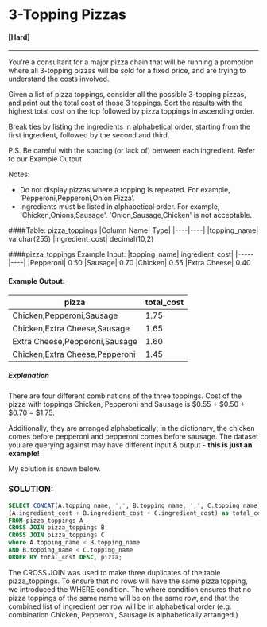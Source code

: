 # 3-Topping Pizzas 
#### [Hard]
  ----
You’re a consultant for a major pizza chain that will be running a promotion where all 3-topping pizzas will be sold for a fixed price, and are trying to understand the costs involved.

Given a list of pizza toppings, consider all the possible 3-topping pizzas, and print out the total cost of those 3 toppings. Sort the results with the highest total cost on the top followed by pizza toppings in ascending order.

Break ties by listing the ingredients in alphabetical order, starting from the first ingredient, followed by the second and third.

P.S. Be careful with the spacing (or lack of) between each ingredient. Refer to our Example Output.

Notes:
- Do not display pizzas where a topping is repeated. For example, ‘Pepperoni,Pepperoni,Onion Pizza’.
- Ingredients must be listed in alphabetical order. For example, 'Chicken,Onions,Sausage'. 'Onion,Sausage,Chicken' is not acceptable.

####Table: pizza_toppings 
|Column Name| Type|
|----|----|
|topping_name|	varchar(255)
|ingredient_cost|	decimal(10,2)

####pizza_toppings Example Input:
|topping_name|	ingredient_cost|
|-----|----|
|Pepperoni|	0.50
|Sausage|	0.70
|Chicken|	0.55
|Extra Cheese|	0.40


#### Example Output:
|pizza|	total_cost|
| ----| ---|
|Chicken,Pepperoni,Sausage|	1.75
|Chicken,Extra Cheese,Sausage|	1.65
|Extra Cheese,Pepperoni,Sausage|	1.60
|Chicken,Extra Cheese,Pepperoni|	1.45







##### Explanation
There are four different combinations of the three toppings. Cost of the pizza with toppings Chicken, Pepperoni and Sausage is $0.55 + $0.50 + $0.70 = $1.75.

Additionally, they are arranged alphabetically; in the dictionary, the chicken comes before pepperoni and pepperoni comes before sausage.
The dataset you are querying against may have different input & output - **this is just an example!**




My solution is shown below.
### SOLUTION: 
```sql
SELECT CONCAT(A.topping_name, ',', B.topping_name, ',', C.topping_name) AS pizza,
(A.ingredient_cost + B.ingredient_cost + C.ingredient_cost) as total_cost
FROM pizza_toppings A
CROSS JOIN pizza_toppings B
CROSS JOIN pizza_toppings C 
where A.topping_name < B.topping_name
AND B.topping_name < C.topping_name
ORDER BY total_cost DESC, pizza;

```

The CROSS JOIN was used to make three duplicates of the table pizza_toppings. To ensure that no rows will have the same pizza topping, we introduced the WHERE condition. The where condition ensures that no pizza toppings of the same name will be on the same row, and that the combined list of ingredient per row will be in alphabetical order (e.g. combination Chicken, Pepperoni, Sausage is alphabetically arranged.)



